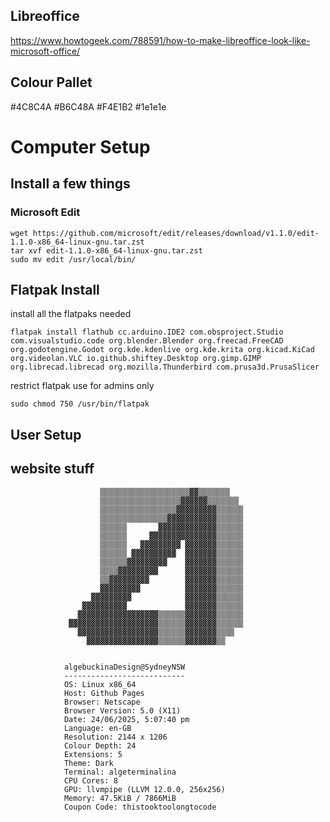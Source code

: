 ## Libreoffice

<https://www.howtogeek.com/788591/how-to-make-libreoffice-look-like-microsoft-office/>

## Colour Pallet

#4C8C4A
#B6C48A
#F4E1B2
#1e1e1e

# Computer Setup

## Install a few things

### Microsoft Edit

```
wget https://github.com/microsoft/edit/releases/download/v1.1.0/edit-1.1.0-x86_64-linux-gnu.tar.zst
tar xvf edit-1.1.0-x86_64-linux-gnu.tar.zst
sudo mv edit /usr/local/bin/
```

## Flatpak Install

install all the flatpaks needed

```
flatpak install flathub cc.arduino.IDE2 com.obsproject.Studio com.visualstudio.code org.blender.Blender org.freecad.FreeCAD org.godotengine.Godot org.kde.kdenlive org.kde.krita org.kicad.KiCad org.videolan.VLC io.github.shiftey.Desktop org.gimp.GIMP org.librecad.librecad org.mozilla.Thunderbird com.prusa3d.PrusaSlicer
```

restrict flatpak use for admins only

```
sudo chmod 750 /usr/bin/flatpak
```

## User Setup


## website stuff

                        ▒▒▒▒▒▒▒▒▒▒▒▒▒▒▒▒▒▒▒▒▓▓▒▒▒▒▒▒▒
                        ▒▒▒▒▒▒▒▒▒▒▒▒▒▒▒▒▒▒▓▓▓▓▓▓▒▒▒▒▒▒▒
                        ▒▒▒▒▒▒▒▒▒▒▒▒▒▒▒▒▒▓▓▓▓▓▓▓▓▓▒▒▒▒▒▒
                        ▒▒▒▒▒▒▒▒▒▒▒▒▒▒▒▓▓▓▓▓▓▓▓▓▓▓▒▒▒▒▒▒
                        ▒▒▒▒▒▒       ▓▓▓▓▓▓▓▓▓▓▓▓▓▒▒▒▒▒▒
                        ▒▒▒▒▒▒     ▓▓▓▓▓▓▓▓▓▓▓▓▓▓▓▒▒▒▒▒▒
                        ▒▒▒▒▒▒   ▓▓▓▓▓▓▓▓▓ ▓▓▓▓▓▓▓▒▒▒▒▒▒
                        ▒▒▒▒▒▒ ▓▓▓▓▓▓▓▓▓▓  ▓▓▓▓▓▓▓▒▒▒▒▒▒
                        ▒▒▒▒▒▒▓▓▓▓▓▓▓▓▓    ▓▓▓▓▓▓▓▒▒▒▒▒▒
                        ▒▒▒▒▓▓▓▓▓▓▓▓▓      ▓▓▓▓▓▓▓▒▒▒▒▒▒
                        ▒▒▓▓▓▓▓▓▓▓▓        ▓▓▓▓▓▓▓▒▒▒▒▒▒
                        ▓▓▓▓▓▓▓▓▓          ▓▓▓▓▓▓▓▒▒▒▒▒▒
                      ▓▓▓▓▓▓▓▓▓            ▓▓▓▓▓▓▓▒▒▒▒▒▒
                    ▓▓▓▓▓▓▓▓▓▓             ▓▓▓▓▓▓▓▒▒▒▒▒▒
                   ▓▓▓▓▓▓▓▓▓▓▓▓▓▓▓▓▓▓▒▒▒▒▒▒▓▓▓▓▓▓▓▒▒▒▒▒▒
                 ▓▓▓▓▓▓▓▓▓▓▓▓▓▓▓▓▓▓▓▓▒▒▒▒▒▒▓▓▓▓▓▓▓▒▒▒▒▒▒
                   ▓▓▓▓▓▓▓▓▓▓▓▓▓▓▓▓▓▓▒▒▒▒▒▒▓▓▓▓▓▓▓▒▒▒▒
                     ▓▓▓▓▓▓▓▓▓▓▓▓▓▓▓▓▒▒▒▒▒▒▓▓▓▓▓▓▓▒▒


                algebuckinaDesign@SydneyNSW
                ---------------------------
                OS: Linux x86_64
                Host: Github Pages
                Browser: Netscape
                Browser Version: 5.0 (X11)
                Date: 24/06/2025, 5:07:40 pm
                Language: en-GB
                Resolution: 2144 x 1206
                Colour Depth: 24
                Extensions: 5
                Theme: Dark
                Terminal: algeterminalina
                CPU Cores: 8
                GPU: llvmpipe (LLVM 12.0.0, 256x256)
                Memory: 47.5KiB / 7866MiB
                Coupon Code: thistooktoolongtocode